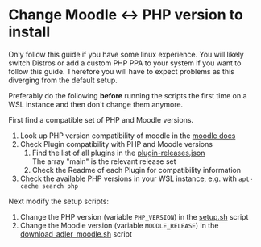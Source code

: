 # Change Moodle <-> PHP version to install
Only follow this guide if you have some linux experience. You will likely switch Distros or add a custom PHP PPA to your
system if you want to follow this guide. Therefore you will have to expect problems as this diverging from the default
setup.

Preferably do the following **before** running the scripts the first time on a WSL instance and then don't change them 
anymore.

First find a compatible set of PHP and Moodle versions.
1) Look up PHP version compatibility of moodle in the [moodle docs](https://moodledev.io/general/development/policies/php)
2) Check Plugin compatibility with PHP and Moodle versions
   1) Find the list of all plugins in the [plugin-releases.json](https://github.com/ProjektAdLer/moodle-docker/blob/main/plugin-releases.json) \
      The array "main" is the relevant release set
   2) Check the Readme of each Plugin for compatibility information
3) Check the available PHP versions in your WSL instance, e.g. with `apt-cache search php`

Next modify the setup scripts:
1) Change the PHP version (variable `PHP_VERSION`) in the [setup.sh](../setup.sh) script
2) Change the Moodle version (variable `MOODLE_RELEASE`) in the [download_adler_moodle.sh](../download_adler_moodle.sh) script